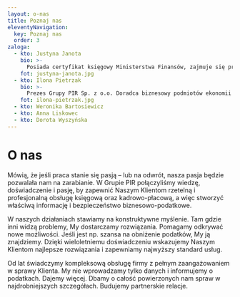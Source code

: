 ```yaml
---
layout: o-nas
title: Poznaj nas
eleventyNavigation:
  key: Poznaj nas
  order: 3
zaloga:
  - kto: Justyna Janota
    bio: >-
      Posiada certyfikat księgowy Ministerstwa Finansów, zajmuje się przede wszystkim działalnością podmiotów ekonomii społecznej i tradycyjnych przedsiębiorców z ujęciu prawnym, rachunkowym i podatkowym. Swoje doświadczenie zawodowe zdobywała, pracując wiele lat w Izbie Skarbowej w Katowicach oraz w Urzędzie Miasta Katowice. Pełniła również funkcję członka Samorządowego Kolegium Odwoławczego. Trener, wykładowca i doradca. Absolwentka studiów magisterskich z zakresu finansów publicznych i podatków, kontynuowała edukację na studiach podyplomowych z zakresu rachunkowości, a następnie z audytu wewnętrznego, kontroli finansowej i menadżerskiej analizy transakcyjnej. Skończyła studia doktoranckie na Wydziale Prawa i Administracji Uniwersytetu Śląskiego. Autorka publikacji poświęconych tematyce aspektów prawnych, rachunkowych i podatkowych oraz dotyczących podmiotów ekonomii społecznej i pomocy publicznej. Przedsiębiorca społeczny.
    fot: justyna-janota.jpg
  - kto: Ilona Pietrzak
    bio: >-
      Prezes Grupy PIR Sp. z o.o. Doradca biznesowy podmiotów ekonomii społecznej. Fundraiser. Trener i doradca. Przedsiębiorca społeczny. Specjalizuje się w zarządzaniu projektami, tworzeniu koncepcji przedsięwzięć biznesowych i społecznych. Zarządzała kilkunastoma projektami na łączną kwotę ponad 40 mln zł. Menadżer łódzkiego Ośrodka Wsparcia Ekonomii Społecznej Centrum KLUCZ. Ukończyła studia podyplomowe z zamówień publicznych. Absolwentka gospodarki przestrzennej ze specjalnością strategie rozwoju zasobów ludzkich w regionie oraz kapitału ludzkiego w gospodarce opartej na wiedzy. Absolwentka Programu Menedżerowie NGO oraz Akademii Fundraisingu. Redaktor merytoryczny Poradnika „Jak prowadzić biznes społeczny”, współautor „Tylko jeden, a procentuje. Raport nt. mechanizmu 1% podatku dochodowego od osób fizycznych” oraz Poradnika „MOCni wolontariatem”. Wiceprezes thinka-action-tanku Instytut Spraw Obywatelskich, prezes Stowarzyszenia Pracownia Inicjatyw Rozwojowych oraz Grupy INSPRO Sp. z o.o.
    fot: ilona-pietrzak.jpg
  - kto: Weronika Bartosiewicz
  - kto: Anna Liskowec
  - kto: Dorota Wyszyńska
---
```

# O nas

Mówią, że jeśli praca stanie się pasją – lub na odwrót, nasza pasja będzie pozwalała nam na zarabianie. W Grupie PIR połączyliśmy wiedzę, doświadczenie i pasję, by zapewnić Naszym Klientom rzetelną i profesjonalną obsługę księgową oraz kadrowo-płacową, a więc stworzyć właściwą informację i bezpieczeństwo biznesowo-podatkowe.

W naszych działaniach stawiamy na konstruktywne myślenie. Tam gdzie inni widzą problemy, My dostarczamy rozwiązania. Pomagamy odkrywać nowe możliwości. Jeśli jest np. szansa na obniżenie podatków, My ją znajdziemy. Dzięki wieloletniemu doświadczeniu wskazujemy Naszym Klientom najlepsze rozwiązania i zapewniamy najwyższy standard usług.

Od lat świadczymy kompleksową obsługę firmy z pełnym zaangażowaniem w sprawy Klienta. My nie wprowadzamy tylko danych i informujemy o podatkach. Dajemy więcej. Dbamy o całość powierzonych nam spraw w najdrobniejszych szczegółach. Budujemy partnerskie relacje.